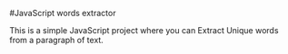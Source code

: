 #JavaScript words extractor

This is a simple JavaScript project where you can Extract Unique words from a paragraph of text.

